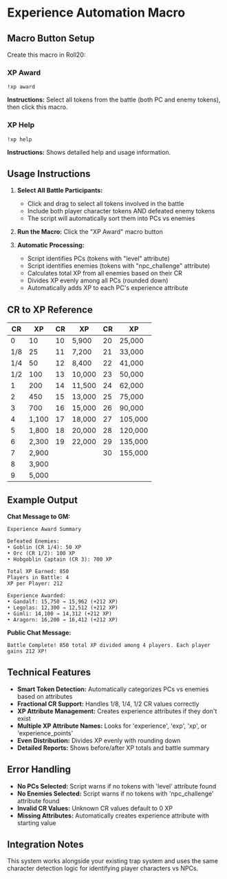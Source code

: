 # Experience Automation Macro

## Macro Button Setup

Create this macro in Roll20:

### XP Award
```
!xp award
```
**Instructions:** Select all tokens from the battle (both PC and enemy tokens), then click this macro.

### XP Help
```
!xp help
```
**Instructions:** Shows detailed help and usage information.

## Usage Instructions

1. **Select All Battle Participants:** 
   - Click and drag to select all tokens involved in the battle
   - Include both player character tokens AND defeated enemy tokens
   - The script will automatically sort them into PCs vs enemies

2. **Run the Macro:** Click the "XP Award" macro button

3. **Automatic Processing:**
   - Script identifies PCs (tokens with "level" attribute)
   - Script identifies enemies (tokens with "npc_challenge" attribute)  
   - Calculates total XP from all enemies based on their CR
   - Divides XP evenly among all PCs (rounded down)
   - Automatically adds XP to each PC's experience attribute

## CR to XP Reference

| CR | XP | CR | XP | CR | XP |
|---|---|---|---|---|---|
| 0 | 10 | 10 | 5,900 | 20 | 25,000 |
| 1/8 | 25 | 11 | 7,200 | 21 | 33,000 |
| 1/4 | 50 | 12 | 8,400 | 22 | 41,000 |
| 1/2 | 100 | 13 | 10,000 | 23 | 50,000 |
| 1 | 200 | 14 | 11,500 | 24 | 62,000 |
| 2 | 450 | 15 | 13,000 | 25 | 75,000 |
| 3 | 700 | 16 | 15,000 | 26 | 90,000 |
| 4 | 1,100 | 17 | 18,000 | 27 | 105,000 |
| 5 | 1,800 | 18 | 20,000 | 28 | 120,000 |
| 6 | 2,300 | 19 | 22,000 | 29 | 135,000 |
| 7 | 2,900 | | | 30 | 155,000 |
| 8 | 3,900 | | | | |
| 9 | 5,000 | | | | |

## Example Output

**Chat Message to GM:**
```
Experience Award Summary

Defeated Enemies:
• Goblin (CR 1/4): 50 XP
• Orc (CR 1/2): 100 XP  
• Hobgoblin Captain (CR 3): 700 XP

Total XP Earned: 850
Players in Battle: 4
XP per Player: 212

Experience Awarded:
• Gandalf: 15,750 → 15,962 (+212 XP)
• Legolas: 12,300 → 12,512 (+212 XP)
• Gimli: 14,100 → 14,312 (+212 XP)
• Aragorn: 16,200 → 16,412 (+212 XP)
```

**Public Chat Message:**
```
Battle Complete! 850 total XP divided among 4 players. Each player gains 212 XP!
```

## Technical Features

- **Smart Token Detection:** Automatically categorizes PCs vs enemies based on attributes
- **Fractional CR Support:** Handles 1/8, 1/4, 1/2 CR values correctly
- **XP Attribute Management:** Creates experience attributes if they don't exist
- **Multiple XP Attribute Names:** Looks for 'experience', 'exp', 'xp', or 'experience_points'
- **Even Distribution:** Divides XP evenly with rounding down
- **Detailed Reports:** Shows before/after XP totals and battle summary

## Error Handling

- **No PCs Selected:** Script warns if no tokens with 'level' attribute found
- **No Enemies Selected:** Script warns if no tokens with 'npc_challenge' attribute found
- **Invalid CR Values:** Unknown CR values default to 0 XP
- **Missing Attributes:** Automatically creates experience attribute with starting value

## Integration Notes

This system works alongside your existing trap system and uses the same character detection logic for identifying player characters vs NPCs.
